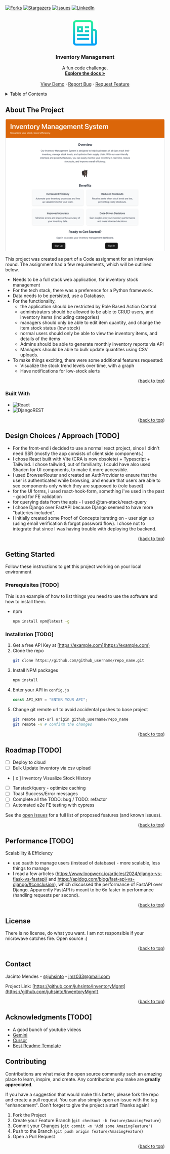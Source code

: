 <!-- Improved compatibility of back to top link: See: https://github.com/othneildrew/Best-README-Template/pull/73 -->

<a id="readme-top"></a>

<!--
*** Thanks for checking out the Best-README-Template. If you have a suggestion
*** that would make this better, please fork the repo and create a pull request
*** or simply open an issue with the tag "enhancement".
*** Don't forget to give the project a star!
*** Thanks again! Now go create something AMAZING! :D
-->

<!-- PROJECT SHIELDS -->
<!--
*** I'm using markdown "reference style" links for readability.
*** Reference links are enclosed in brackets [ ] instead of parentheses ( ).
*** See the bottom of this document for the declaration of the reference variables
*** for contributors-url, forks-url, etc. This is an optional, concise syntax you may use.
*** https://www.markdownguide.org/basic-syntax/#reference-style-links
-->

[![Forks][forks-shield]][forks-url]
[![Stargazers][stars-shield]][stars-url]
[![Issues][issues-shield]][issues-url]
[![LinkedIn][linkedin-shield]][linkedin-url]

<!-- PROJECT LOGO -->
<br />
<div align="center">
  <a href="https://github.com/juhsinto/InventoryMgmt">
    <img src="images/logo.png" alt="Logo" width="80" height="80">
  </a>

<h3 align="center">Inventory Management</h3>

  <p align="center">
    A fun code challenge.
    <br />
    <a href="https://github.com/juhsinto/InventoryMgmt"><strong>Explore the docs »</strong></a>
    <br />
    <br />
    <a href="https://github.com/juhsinto/InventoryMgmt">View Demo</a>
    &middot;
    <a href="https://github.com/juhsinto/InventoryMgmt/issues/new?labels=bug&template=bug-report---.md">Report Bug</a>
    &middot;
    <a href="https://github.com/juhsinto/InventoryMgmt/issues/new?labels=enhancement&template=feature-request---.md">Request Feature</a>
  </p>
</div>

<!-- TABLE OF CONTENTS -->
<details>
  <summary>Table of Contents</summary>
  <ol>
    <li>
      <a href="#about-the-project">About The Project</a>
      <ul>
        <li><a href="#built-with">Built With</a></li>
        <li><a href="#design-choices">Built With</a></li>
      </ul>
    </li>
    <li>
      <a href="#getting-started">Getting Started</a>
      <ul>
        <li><a href="#prerequisites">Prerequisites</a></li>
        <li><a href="#installation">Installation</a></li>
      </ul>
    </li>
    <li><a href="#usage">Usage</a></li>
    <li><a href="#roadmap">Roadmap</a></li>
    <li><a href="#contributing">Contributing</a></li>
    <li><a href="#license">License</a></li>
    <li><a href="#contact">Contact</a></li>
    <li><a href="#acknowledgments">Acknowledgments</a></li>
  </ol>
</details>

<!-- ABOUT THE PROJECT -->

## About The Project

[![Product Name Screen Shot][product-screenshot]](https://todo.com)

This project was created as part of a Code assignment for an interview round. The assignment had a few requirements, which will be outlined below.

- Needs to be a full stack web application, for inventory stock management
- For the tech stack, there was a preference for a Python framework.
- Data needs to be persisted, use a Database.
- For the functionality,
  - the application should be restricted by Role Based Action Control
  - administrators should be allowed to be able to CRUD users, and inventory items (including categories)
  - managers should only be able to edit item quantity, and change the item stock status (low stock)
  - normal users should only be able to view the inventory items, and details of the items
  - Admins should be able to generate monthly inventory reports via API
  - Managers should be able to bulk update quantites using CSV uploads.
- To make things exciting, there were some additional features requested:
  - Visualize the stock trend levels over time, with a graph
  - Have notifications for low-stock alerts

<p align="right">(<a href="#readme-top">back to top</a>)</p>

### Built With

- ![React][React.js]
- ![DjangoREST][DjangoREST]

<p align="right">(<a href="#readme-top">back to top</a>)</p>

<!-- DESIGN CHOICES -->

## Design Choices / Approach [TODO]

- For the front-end i decided to use a normal react project, since I didn't need SSR (mostly the app consists of client side components.)
- I chose React built with Vite (CRA is now obsolete) + Typescript + Tailwind. I chose tailwind, out of familiarity. I could have also used Shadcn for UI components, to make it more accessible.
- I used BrowserRouter and created an AuthProvider to ensure that the user is authenticated while browsing, and ensure that users are able to see components only which they are supposed to (role based)
- for the UI forms, i used react-hook-form, something i've used in the past - good for FE validation
- for querying data from the apis - I used @tan-stack/react-query
- I chose Django over FastAPI because Django seemed to have more "batteries included".
- I initially created some Proof of Concepts iterating on - user sign up (using email verification & forgot password flow). I chose not to integrate that since I was having trouble with deploying the backend.

<p align="right">(<a href="#readme-top">back to top</a>)</p>

<!-- GETTING STARTED -->

## Getting Started

Follow these instructions to get this project working on your local environment

### Prerequisites [TODO]

This is an example of how to list things you need to use the software and how to install them.

- npm
  ```sh
  npm install npm@latest -g
  ```

### Installation [TODO]

1. Get a free API Key at [https://example.com](https://example.com)
2. Clone the repo
   ```sh
   git clone https://github.com/github_username/repo_name.git
   ```
3. Install NPM packages
   ```sh
   npm install
   ```
4. Enter your API in `config.js`
   ```js
   const API_KEY = "ENTER YOUR API";
   ```
5. Change git remote url to avoid accidental pushes to base project
   ```sh
   git remote set-url origin github_username/repo_name
   git remote -v # confirm the changes
   ```

<p align="right">(<a href="#readme-top">back to top</a>)</p>

<!-- ROADMAP -->

## Roadmap [TODO]

- [ ] Deploy to cloud
- [ ] Bulk Update Inventory via csv upload
- [ x ] Inventory Visualize Stock History
- [ ] Tanstack/query - optimize caching
- [ ] Toast Success/Error messages
- [ ] Complete all the TODO: bug / TODO: refactor
- [ ] Automated e2e FE testing with cypress

See the [open issues](https://github.com/juhsinto/InventoryMgmt/issues) for a full list of proposed features (and known issues).

<p align="right">(<a href="#readme-top">back to top</a>)</p>

<!-- Performance -->

## Performance [TODO]

Scalability & Efficiency

- use oauth to manage users (instead of database) - more scalable, less things to manage
- I read a few articles (https://www.loopwerk.io/articles/2024/django-vs-flask-vs-fastapi/ and https://apidog.com/blog/fast-api-vs-django/#conclusion), which discussed the performance of FastAPI over Django. Apparently FastAPI is meant to be 6x faster in performance (handling requests per second).

<p align="right">(<a href="#readme-top">back to top</a>)</p>

<!-- LICENSE -->

## License

There is no license, do what you want. I am not responsible if your microwave catches fire. Open source :)

<p align="right">(<a href="#readme-top">back to top</a>)</p>

<!-- CONTACT -->

## Contact

Jacinto Mendes - [@juhsinto](https://twitter.com/juhsinto) - jmz033@gmail.com

Project Link: [https://github.com/juhsinto/InventoryMgmt](https://github.com/juhsinto/InventoryMgmt)

<p align="right">(<a href="#readme-top">back to top</a>)</p>

<!-- ACKNOWLEDGMENTS -->

## Acknowledgments [TODO]

- A good bunch of youtube videos
- [Gemini](https://gemini.google.com/?hl=en-AU)
- [Cursor](https://www.cursor.com/en)
- [Best Readme Template](https://github.com/othneildrew/Best-README-Template)

<!-- CONTRIBUTING -->

## Contributing

Contributions are what make the open source community such an amazing place to learn, inspire, and create. Any contributions you make are **greatly appreciated**.

If you have a suggestion that would make this better, please fork the repo and create a pull request. You can also simply open an issue with the tag "enhancement".
Don't forget to give the project a star! Thanks again!

1. Fork the Project
2. Create your Feature Branch (`git checkout -b feature/AmazingFeature`)
3. Commit your Changes (`git commit -m 'Add some AmazingFeature'`)
4. Push to the Branch (`git push origin feature/AmazingFeature`)
5. Open a Pull Request

<p align="right">(<a href="#readme-top">back to top</a>)</p>

<!-- MARKDOWN LINKS & IMAGES -->
<!-- https://www.markdownguide.org/basic-syntax/#reference-style-links -->

[forks-shield]: https://img.shields.io/github/forks/juhsinto/InventoryMgmt.svg?style=for-the-badge
[forks-url]: https://github.com/juhsinto/InventoryMgmt/network/members
[stars-shield]: https://img.shields.io/github/stars/juhsinto/InventoryMgmt.svg?style=for-the-badge
[stars-url]: https://github.com/juhsinto/InventoryMgmt/stargazers
[issues-shield]: https://img.shields.io/github/issues/juhsinto/InventoryMgmt.svg?style=for-the-badge
[issues-url]: https://github.com/juhsinto/InventoryMgmt/issues
[linkedin-url]: https://www.linkedin.com/in/jacinto-mendes-b5719290/
[linkedin-shield]: https://img.shields.io/badge/-LinkedIn-black.svg?style=for-the-badge&logo=linkedin&colorB=555
[product-screenshot]: images/screenshot.png
[React.js]: https://img.shields.io/badge/React-20232A?style=for-the-badge&logo=react&logoColor=61DAFB
[React.js]: https://img.shields.io/badge/React-20232A?style=for-the-badge&logo=react&logoColor=61DAFB
[DjangoREST]: https://img.shields.io/badge/DJANGO-REST-ff1709?style=for-the-badge&logo=django&logoColor=white&color=ff1709&labelColor=gray
